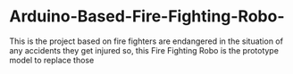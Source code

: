 # Arduino-Based-Fire-Fighting-Robo-
This is the project based on fire fighters are endangered in the situation of any accidents they get injured so, this Fire Fighting Robo is the prototype model to replace those
